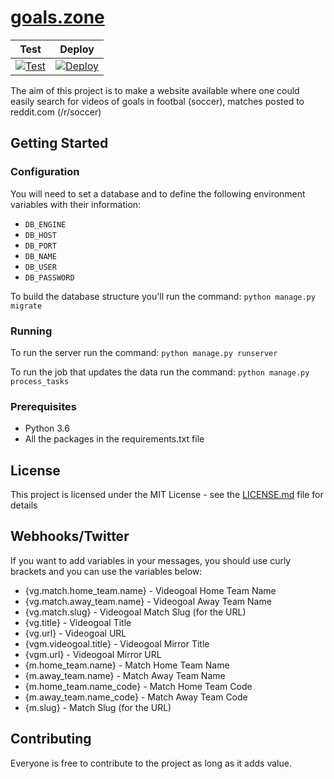 # [goals.zone](https://goals.zone)

|Test|Deploy|
|---|---|
|[![Test](https://travis-matrix-badges.herokuapp.com/repos/meneses-pt/goals.zone/branches/master/1)](https://travis-ci.org/meneses-pt/goals.zone)|[![Deploy](https://travis-matrix-badges.herokuapp.com/repos/meneses-pt/goals.zone/branches/master/2)](https://travis-ci.org/meneses-pt/goals.zone)|

The aim of this project is to make a website available where one could easily search for videos of goals in footbal (soccer), matches posted to reddit.com (/r/soccer)

## Getting Started

### Configuration

You will need to set a database and to define the following environment variables with their information:
 * `DB_ENGINE`
 * `DB_HOST`
 * `DB_PORT`
 * `DB_NAME`
 * `DB_USER`
 * `DB_PASSWORD`

To build the database structure you'll run the command:
```python manage.py migrate```

### Running

To run the server run the command:
```python manage.py runserver```

To run the job that updates the data run the command:
```python manage.py process_tasks```

### Prerequisites

 * Python 3.6
 * All the packages in the requirements.txt file

## License

This project is licensed under the MIT License - see the [LICENSE.md](LICENSE.md) file for details

## Webhooks/Twitter

If you want to add variables in your messages, you should use curly brackets and you can use the variables below:

* {vg.match.home_team.name} - Videogoal Home Team Name
* {vg.match.away_team.name} - Videogoal Away Team Name
* {vg.match.slug} - Videogoal Match Slug (for the URL)
* {vg.title} - Videogoal Title
* {vg.url} - Videogoal URL
* {vgm.videogoal.title} - Videogoal Mirror Title
* {vgm.url} - Videogoal Mirror URL
* {m.home_team.name} - Match Home Team Name
* {m.away_team.name} - Match Away Team Name
* {m.home_team.name_code} - Match Home Team Code
* {m.away_team.name_code} - Match Away Team Code
* {m.slug} - Match Slug (for the URL)

## Contributing

Everyone is free to contribute to the project as long as it adds value.

